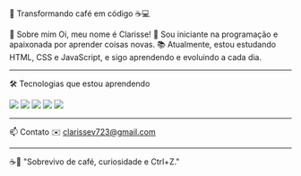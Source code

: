 💜 Transformando café em código ☕💻

👋 Sobre mim
Oi, meu nome é Clarisse!
💜 Sou iniciante na programação e apaixonada por aprender coisas novas.
📚 Atualmente, estou estudando HTML, CSS e JavaScript, e sigo aprendendo e evoluindo a cada dia.

---

🛠 Tecnologias que estou aprendendo
<div>
  <img src="https://img.shields.io/badge/HTML5-FF5722?style=for-the-badge&logo=html5&logoColor=white" />
  <img src="https://img.shields.io/badge/CSS3-2965f1?style=for-the-badge&logo=css3&logoColor=white" />
  <img src="https://img.shields.io/badge/JavaScript-f7df1e?style=for-the-badge&logo=javascript&logoColor=black" />
  <img src="https://img.shields.io/badge/Git-F05032?style=for-the-badge&logo=git&logoColor=white" />
  <img src="https://img.shields.io/badge/GitHub-181717?style=for-the-badge&logo=github&logoColor=white" />
</div>

---

📫 Contato
✉️ clarissev723@gmail.com

---

☕💜 "Sobrevivo de café, curiosidade e Ctrl+Z."

